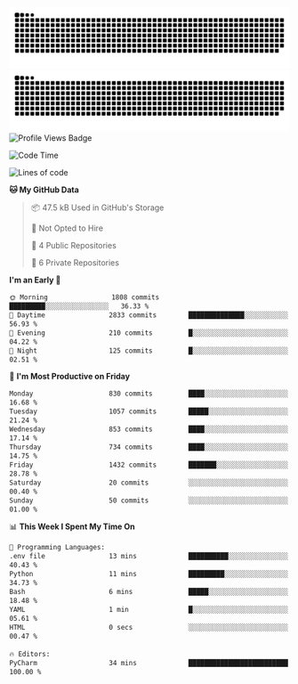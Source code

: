 <img src="https://github.com/nielsbaggerman/nielsbaggerman/blob/output/github-contribution-grid-snake.svg#gh-light-mode-only" alt="GitHub Snake Light">
<img src="https://github.com/nielsbaggerman/nielsbaggerman/blob/output/github-contribution-grid-snake-dark.svg#gh-dark-mode-only" alt="GitHub Snake Dark">
<img src="https://komarev.com/ghpvc/?username=nielsbaggerman&amp;label=Profile+Views" alt="Profile Views Badge" />

<!--START_SECTION:waka-->
![Code Time](http://img.shields.io/badge/Code%20Time-2%2C136%20hrs%203%20mins-blue)

![Lines of code](https://img.shields.io/badge/From%20Hello%20World%20I%27ve%20Written-7.5%20million%20lines%20of%20code-blue)

**🐱 My GitHub Data** 

> 📦 47.5 kB Used in GitHub's Storage 
 > 
> 🚫 Not Opted to Hire
 > 
> 📜 4 Public Repositories 
 > 
> 🔑 6 Private Repositories 
 > 
**I'm an Early 🐤** 

```text
🌞 Morning                1808 commits        █████████░░░░░░░░░░░░░░░░   36.33 % 
🌆 Daytime                2833 commits        ██████████████░░░░░░░░░░░   56.93 % 
🌃 Evening                210 commits         █░░░░░░░░░░░░░░░░░░░░░░░░   04.22 % 
🌙 Night                  125 commits         █░░░░░░░░░░░░░░░░░░░░░░░░   02.51 % 
```
📅 **I'm Most Productive on Friday** 

```text
Monday                   830 commits         ████░░░░░░░░░░░░░░░░░░░░░   16.68 % 
Tuesday                  1057 commits        █████░░░░░░░░░░░░░░░░░░░░   21.24 % 
Wednesday                853 commits         ████░░░░░░░░░░░░░░░░░░░░░   17.14 % 
Thursday                 734 commits         ████░░░░░░░░░░░░░░░░░░░░░   14.75 % 
Friday                   1432 commits        ███████░░░░░░░░░░░░░░░░░░   28.78 % 
Saturday                 20 commits          ░░░░░░░░░░░░░░░░░░░░░░░░░   00.40 % 
Sunday                   50 commits          ░░░░░░░░░░░░░░░░░░░░░░░░░   01.00 % 
```


📊 **This Week I Spent My Time On** 

```text
💬 Programming Languages: 
.env file                13 mins             ██████████░░░░░░░░░░░░░░░   40.43 % 
Python                   11 mins             █████████░░░░░░░░░░░░░░░░   34.73 % 
Bash                     6 mins              █████░░░░░░░░░░░░░░░░░░░░   18.48 % 
YAML                     1 min               █░░░░░░░░░░░░░░░░░░░░░░░░   05.61 % 
HTML                     0 secs              ░░░░░░░░░░░░░░░░░░░░░░░░░   00.47 % 

🔥 Editors: 
PyCharm                  34 mins             █████████████████████████   100.00 % 
```


<!--END_SECTION:waka-->
